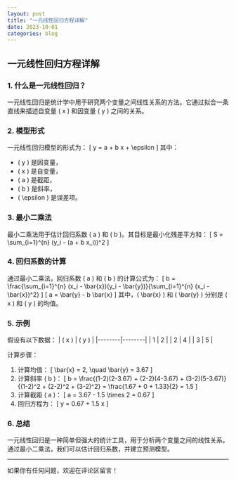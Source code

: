 ```yaml
---
layout: post
title: "一元线性回归方程详解"
date: 2023-10-01
categories: blog
---
```


## 一元线性回归方程详解

### 1. 什么是一元线性回归？
一元线性回归是统计学中用于研究两个变量之间线性关系的方法。它通过拟合一条直线来描述自变量 \( x \) 和因变量 \( y \) 之间的关系。

### 2. 模型形式
一元线性回归模型的形式为：
\[
y = a + b x + \epsilon
\]
其中：
- \( y \) 是因变量，
- \( x \) 是自变量，
- \( a \) 是截距，
- \( b \) 是斜率，
- \( \epsilon \) 是误差项。

### 3. 最小二乘法
最小二乘法用于估计回归系数 \( a \) 和 \( b \)。其目标是最小化残差平方和：
\[
S = \sum_{i=1}^{n} (y_i - (a + b x_i))^2
\]

### 4. 回归系数的计算
通过最小二乘法，回归系数 \( a \) 和 \( b \) 的计算公式为：
\[
b = \frac{\sum_{i=1}^{n} (x_i - \bar{x})(y_i - \bar{y})}{\sum_{i=1}^{n} (x_i - \bar{x})^2}
\]
\[
a = \bar{y} - b \bar{x}
\]
其中，\( \bar{x} \) 和 \( \bar{y} \) 分别是 \( x \) 和 \( y \) 的均值。

### 5. 示例
假设有以下数据：
| \( x \) | \( y \) |
|--------|--------|
| 1      | 2      |
| 2      | 4      |
| 3      | 5      |

计算步骤：
1. 计算均值：
   \[
   \bar{x} = 2, \quad \bar{y} = 3.67
   \]
2. 计算斜率 \( b \)：
   \[
   b = \frac{(1-2)(2-3.67) + (2-2)(4-3.67) + (3-2)(5-3.67)}{(1-2)^2 + (2-2)^2 + (3-2)^2} = \frac{1.67 + 0 + 1.33}{2} = 1.5
   \]
3. 计算截距 \( a \)：
   \[
   a = 3.67 - 1.5 \times 2 = 0.67
   \]
4. 回归方程为：
   \[
   y = 0.67 + 1.5 x
   \]

### 6. 总结
一元线性回归是一种简单但强大的统计工具，用于分析两个变量之间的线性关系。通过最小二乘法，我们可以估计回归系数，并建立预测模型。

---

如果你有任何问题，欢迎在评论区留言！
